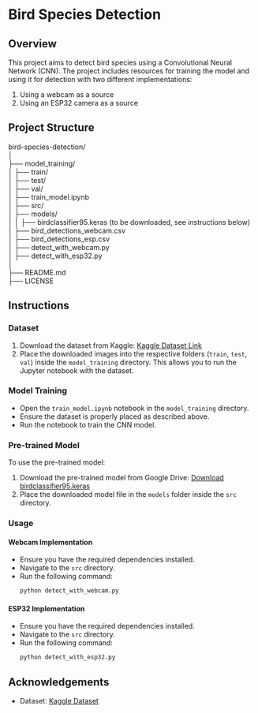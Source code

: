 # Bird Species Detection

## Overview
This project aims to detect bird species using a Convolutional Neural Network (CNN). The project includes resources for training the model and using it for detection with two different implementations:
1. Using a webcam as a source
2. Using an ESP32 camera as a source

## Project Structure
bird-species-detection/<br>
│<br>
├── model_training/<br>
│   ├── train/<br>
│   ├── test/<br>
│   ├── val/<br>
│   ├── train_model.ipynb<br>
│
├── src/<br>
│   ├── models/<br>
│   │   ├── birdclassifier95.keras (to be downloaded, see instructions below)<br>
│   ├── bird_detections_webcam.csv<br>
│   ├── bird_detections_esp.csv<br>
│   ├── detect_with_webcam.py<br>
│   ├── detect_with_esp32.py<br>
│<br>
├── README.md<br>
├── LICENSE<br>

## Instructions

### Dataset
1. Download the dataset from Kaggle: [Kaggle Dataset Link](https://www.kaggle.com/link-to-dataset)
2. Place the downloaded images into the respective folders (`train`, `test`, `val`) inside the `model_training` directory. This allows you to run the Jupyter notebook with the dataset.

### Model Training
* Open the `train_model.ipynb` notebook in the `model_training` directory.
* Ensure the dataset is properly placed as described above.
* Run the notebook to train the CNN model.

### Pre-trained Model
To use the pre-trained model:
1. Download the pre-trained model from Google Drive: [Download birdclassifier95.keras](https://drive.google.com/link-to-your-file)
2. Place the downloaded model file in the `models` folder inside the `src` directory.

### Usage

#### Webcam Implementation
* Ensure you have the required dependencies installed.
* Navigate to the `src` directory.
* Run the following command:
    ```bash
    python detect_with_webcam.py
    ```

#### ESP32 Implementation
* Ensure you have the required dependencies installed.
* Navigate to the `src` directory.
* Run the following command:
    ```bash
    python detect_with_esp32.py
    ```

## Acknowledgements
* Dataset: [Kaggle Dataset](https://www.kaggle.com/link-to-dataset)
